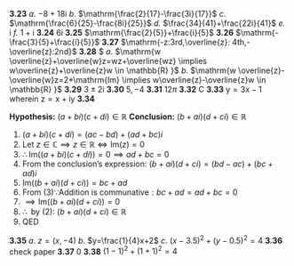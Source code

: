 $\mathbf{3.23}$
	$a.$ $\mathrm{-8+18i}$
	$b.$ $\mathrm{\frac{2}{17}-\frac{3i}{17}}$
	$\textit{c.}$ $\mathrm{\frac{6}{25}-\frac{8i}{25}}$
	$\textit{d.}$  $\frac{34}{41}+\frac{22i}{41}$
	$\textit{e.}$ $\mathrm{i}$
	$\textit{f.}$ $\mathrm{1+i}$
$\mathbf{3.24}$ $\mathrm{6i}$
$\mathbf{3.25}$ $\mathrm{\frac{2}{5}}+\frac{i}{5}$
$\mathbf{3.26}$ $\mathrm{-\frac{3}{5}+\frac{i}{5}}$
$\mathbf{3.27}$ $\mathrm{-z:3rd,\overline{z}: 4th,-\overline{z}:2nd}$ 
$\mathbf{3.28}$ $
	$a.$ $\mathrm{w \overline{z}+\overline{w}z=wz+\overline{wz} \implies w\overline{z}+\overline{z}w \in \mathbb{R} }$
	$b.$ $\mathrm{w \overline{z}-\overline{w}z=2*\mathrm{Im} \implies w\overline{z}-\overline{z}w \in \mathbb{R} }$
$\mathbf{3.29}$ $\mathrm{3 \pm 2i}$
$\mathbf{3.30}$ $5, -4$ 
$\mathbf{3.31}$ $12\pi$
$\mathbf{3.32}$ $\mathrm{C}$
$\mathbf{3.33}$ $\mathrm{y=3x-1 \text{ wherein } z=x+iy}$
$\mathbf{3.34}$ 

**Hypothesis:** $(a+bi)(c+di)∈ \mathbb{R}$ 
**Conclusion:** $(b+ai)(d+ci)∈\mathbb{R}$
1. $(a+bi)(c+di)=(ac−bd)+(ad+bc)i$ 
2. $\text{Let } z \in \mathbb{C} \implies z \in \mathbb{R} \iff \mathrm{Im}(z)=0$
3. $\therefore \mathrm{Im}((a+bi)(c+di))=0 \implies ad+bc=0$
4. $\text{From the conclusion's expression:}$ $(b+ai)(d+ci)=(bd−ac)+(bc+ad)i$ 
5. $\mathrm{Im}((b+ai)(d+ci))=bc+ad$ 
6. $\text{From (3)} \because \text{Addition is communative}:bc+ad=ad+bc=0$ 
7. $\implies \mathrm{Im}((b+ai)(d+ci))=0$
8. $\therefore \text{ by (2):}$ $(b+ai)(d+ci)∈ \mathbb{R}$ 
9. QED

$\mathbf{3.35}$
	$a.$ $z=(x,-4)$
	$b.$ $y=\frac{1}{4}x+2$
	$c.$ $(x-3.5)^2+(y-0.5)^2=4$
$\mathbf{3.36}$ check paper
$\mathbf{3.37}$ $0$
$\mathbf{3.38}$ $(1-1)^2+(1+1)^2=4$
